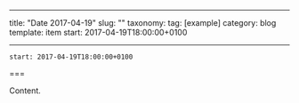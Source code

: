 
---
title: "Date 2017-04-19"
slug: ""
taxonomy:
tag: [example]
category: blog
template: item
start: 2017-04-19T18:00:00+0100

---

``start: 2017-04-19T18:00:00+0100``

===

Content.
